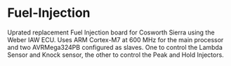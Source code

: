 # Fuel-Injection

Uprated replacement Fuel Injection board for Cosworth Sierra using the Weber IAW ECU.
Uses ARM Cortex-M7 at 600 MHz for the main processor and two AVRMega324PB configured as slaves.
One to control the Lambda Sensor and Knock sensor, the other to control the Peak and Hold Injectors.
